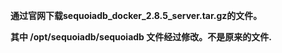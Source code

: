 **通过官网下载sequoiadb_docker_2.8.5_server.tar.gz的文件。**

**其中 /opt/sequoiadb/sequoiadb 文件经过修改。不是原来的文件.**
